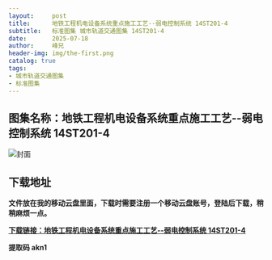 ```yaml
---
layout:     post
title:      地铁工程机电设备系统重点施工工艺--弱电控制系统 14ST201-4
subtitle:   标准图集 城市轨道交通图集 14ST201-4
date:       2025-07-18
author:     峰兄
header-img: img/the-first.png
catalog: true
tags:
- 城市轨道交通图集
- 标准图集
---
```

## 图集名称：地铁工程机电设备系统重点施工工艺--弱电控制系统 14ST201-4
![封面](https://pic1.imgdb.cn/item/687da6d458cb8da5c8c8dffd.jpg)


## 下载地址 
**文件放在我的移动云盘里面，下载时需要注册一个移动云盘账号，登陆后下载，稍稍麻烦一点。**  
  
[**下载链接：地铁工程机电设备系统重点施工工艺--弱电控制系统 14ST201-4**](https://caiyun.139.com/w/i/2oxwC1Wm1nA1p)


**提取码 akn1**


